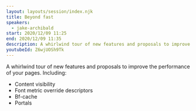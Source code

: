 ```yaml
---
layout: layouts/session/index.njk
title: Beyond fast
speakers:
  - jake-archibald
start: 2020/12/09 11:25
end: 2020/12/09 11:35
description: A whirlwind tour of new features and proposals to improve the performance of your pages.
youtubeId: Z6wjUOSh9Tk
---
```


A whirlwind tour of new features and proposals to improve the performance of your pages. Including:

- Content visibility
- Font metric override descriptors
- Bf-cache
- Portals
